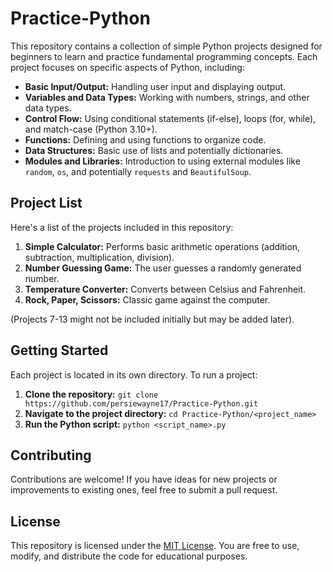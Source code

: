 # Practice-Python

This repository contains a collection of simple Python projects designed for beginners to learn and practice fundamental programming concepts.  Each project focuses on specific aspects of Python, including:

* **Basic Input/Output:** Handling user input and displaying output.
* **Variables and Data Types:** Working with numbers, strings, and other data types.
* **Control Flow:** Using conditional statements (if-else), loops (for, while), and match-case (Python 3.10+).
* **Functions:** Defining and using functions to organize code.
* **Data Structures:** Basic use of lists and potentially dictionaries.
* **Modules and Libraries:**  Introduction to using external modules like `random`, `os`, and potentially `requests` and `BeautifulSoup`.


## Project List

Here's a list of the projects included in this repository:

1. **Simple Calculator:** Performs basic arithmetic operations (addition, subtraction, multiplication, division).
2. **Number Guessing Game:**  The user guesses a randomly generated number.
3. **Temperature Converter:** Converts between Celsius and Fahrenheit.
4. **Rock, Paper, Scissors:**  Classic game against the computer.

(Projects 7-13 might not be included initially but may be added later).

## Getting Started

Each project is located in its own directory. To run a project:

1. **Clone the repository:** `git clone https://github.com/persiewayne17/Practice-Python.git`
2. **Navigate to the project directory:** `cd Practice-Python/<project_name>`
3. **Run the Python script:** `python <script_name>.py`


## Contributing

Contributions are welcome!  If you have ideas for new projects or improvements to existing ones, feel free to submit a pull request.


## License

This repository is licensed under the [MIT License](LICENSE).  You are free to use, modify, and distribute the code for educational purposes.

